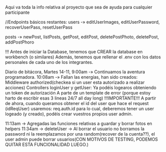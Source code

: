 Aqui va toda la info relativa al proyecto que sea de ayuda para cualquier participante

//Endpoints básicos restantes:
users -» editUserImages, editUserPassword, recoverUserPass, resetUserPass

posts -» newPost, listPosts, getPost, editPost, deletePostPhoto, deletePost, addPostPhoro

!!! Antes de iniciar la Database, tenemos que CREAR la database en workbench (o similares)
Además, tenemos que rellenar el .env con los datos personales de cada uno de los integrantes.

Diario de bitácora, Martes 14-11, 9:00am -» Continuamos la aventura programadora.
10:08am -» Fallan las energías, han sido creados: Middleware authorized(checkea si un user esta autorizado a realizar acciones)
Controllers loginUser y getUser: Ya podéis logearos obteniendo un token de autorización
A parte de un template de error (porque estoy harto de escribir esas 3 lineas 24/7 all day long)
!!!IMPORTANTE!!!
A partir de ahora, cuando queramos obtener el id del user que hace el request (idReqUser) usaremos: req.auth.id
para lo cual, deberemos tener un user logeado (y creado), podéis crear vuestros propios user admin.

11:13am -> Agregadas las funciones relativas a guardar y borrar fotos en helpers
11:34am -> deleteUser -> Al borrar el usuario no borramos la password ni la reemplazamos por una random(recover de la cuenta??),
el user admin puede borrar usuarios(CON MOTIVOS DE TESTING, PODEMOS QUITAR ESTA FUNCIONALIDAD LUEGO.)
